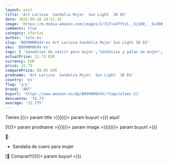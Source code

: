 ```yaml
---
layout: post
title: 'Art Larissa  Sandalia Mujer  Sun Light  38 EU'
date: 2022-09-30 18:51:34
image: 'https://m.media-amazon.com/images/I/31Tvs4fYtzL._SL500_._SL400_.jpg'
comments: true
category: ofertas
author: 'tole.es'
slug: 'B099NM8G4V-es Art Larissa Sandalia Mujer Sun Light 38 EU'
sku: 'B099NM8G4V-es'
tags: [ 'Sandalias de vestir para mujer','Sandalias y palas de mujer','Zapatos','Zapatos para mujer','Zapatos y complementos','art','sandalia','🇪🇸', ]
actualPrice: 22.73 EUR
currency: EUR
price: 22.73
comparePrice: 89.95 EUR
prodname: 'Art Larissa  Sandalia Mujer  Sun Light  38 EU'
country: 'es'
flag: '🇪🇸'
brand: 'ART'
buyurl: 'https://www.amazon.es/dp/B099NM8G4V/?tag=tolees-21'
descuento: '74.73'
average: '22.775'
---
```


Tienes [{{< param title >}}]({{< param buyurl >}}) aqui!

[![{{< param prodname >}}]({{< param image >}})]({{< param buyurl >}})

🔎:

- Sandalia de cuero para mujer

[🛒 Comprar!!!]({{< param buyurl >}})
